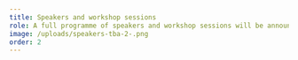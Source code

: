 ```yaml
---
title: Speakers and workshop sessions
role: A full programme of speakers and workshop sessions will be announced shortly
image: /uploads/speakers-tba-2-.png
order: 2
---
```


